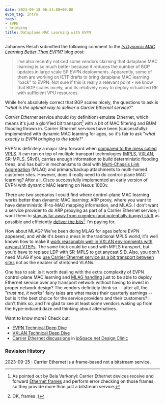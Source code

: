 ```yaml
---
date: 2023-09-18 06:34:00+00:00
evpn_tag: intro
tags:
- EVPN
- bridging
title: Dataplane MAC Learning with EVPN
---
```

Johannes Resch submitted the following comment to the _[Is Dynamic MAC Learning Better Than EVPN?](https://blog.ipspace.net/2023/04/evpn-dynamic-mac-learning.html)_ blog post:

> I've also recently noticed some vendors claiming that dataplane MAC learning is so much better because it reduces the number of BGP updates in large scale SP EVPN deployments. Apparently, some of them are working on IETF drafts to bring dataplane MAC learning "back" to EVPN. Not sure if this is really a relevant point - we know that BGP scales nicely, and its relatively easy to deploy virtualized RR with sufficient VPU resources.

While he's absolutely correct that BGP scales nicely, the questions to ask is "_what is the optimal way to deliver a Carrier Ethernet service?_"
<!--more-->
_Carrier Ethernet_ service should (by definition) emulate Ethernet, which means it's just a glorified bit transport[^DT] with a bit of MAC filtering and BUM flooding thrown in. Carrier Ethernet services have been (successfully) implemented with dynamic MAC learning for ages, so it's fair to ask "_what exactly is EVPN bringing to the table?_"

[^DT]: As pointed out by Bela Varkonyi: Carrier Ethernet devices receive and forward [Ethernet frames](https://blog.ipspace.net/2022/10/ethernet-encapsulations.html) and perform error checking on those frames, so they provide more than just a bitstream service.

EVPN is definitely a major step forward when [compared to the mess called VPLS](https://blog.ipspace.net/2018/02/evpn-is-more-than-vpls-on-steroids.html). It can run on top of multiple transport technologies ([MPLS](https://blog.ipspace.net/2022/04/do-you-care-about-mpls.html), [VXLAN](https://blog.ipspace.net/2020/05/need-vxlan-transport.html), SR-MPLS, SRv6), carries enough information to build deterministic flooding trees, and has built-in mechanisms to deal with [Multi-Chassis Link Aggregation](https://blog.ipspace.net/series/mlag.html) (MLAG) and primary/backup attachments to multi-homed customer sites. However, does it really need to do control-plane MAC learning? After all, Cisco successfully implemented an early version of EVPN with dynamic MAC learning on Nexus 1000v.

There are two scenarios I could find where control-plane MAC learning works better than dynamic MAC learning: ARP proxy, where you want to have deterministic IP-to-MAC mapping information, and MLAG. I don't want a service provider to do ARP proxying as part of a Carrier Ethernet service; I want them to [stay as far away from complex (and potentially buggy) stuff](https://blog.ipspace.net/2014/03/whose-failure-domain-is-it.html) as possible and efficiently [deliver the bits](https://blog.ipspace.net/2018/03/whos-pushing-layer-2-vpn-services.html)[^DGA] I'm paying for.

[^DGA]: OK, frames ;)

How about MLAG? We've been doing MLAG for ages before EVPN appeared, and while it's been a mess in the traditional MPLS world, it's well known how to make it [work reasonably well in VXLAN environments with anycast VTEPs](https://blog.ipspace.net/2022/09/mlag-deep-dive-vxlan-fabric.html). The same trick could be used with MPLS transport, but you'd have to replace LDP with SR-MPLS to get anycast SID. Also, you don't need MLAG if you [use Carrier Ethernet service as a bit transport between sites](https://blog.ipspace.net/2012/07/the-difference-between-metro-ethernet.html) not as the enabler of stretched VLANs.

One has to ask: is it worth dealing with the extra complexity of EVPN control-plane MAC learning and [MLAG handling](https://blog.ipspace.net/2022/11/mlag-vxlan-evpn.html) just to be able to deploy Ethernet service over any transport network without having to invest in proper network design? The vendors definitely think so -- after all, the "_trust me, it works_" fairy tales are what makes their quarterly earnings -- but is it the best choice for the service providers and their customers? I don't think so, and I'm glad to see at least some vendors waking up from the hype-induced daze and thinking about alternatives.

Want to know more? Check out:

* [EVPN Technical Deep Dive](https://www.ipspace.net/EVPN_Technical_Deep_Dive)
* [VXLAN Technical Deep Dive](https://www.ipspace.net/VXLAN_Technical_Deep_Dive)
* [Carrier Ethernet discussions](https://my.ipspace.net/bin/list?id=Design#2022_04) in [ipSpace.net Design Clinic](https://www.ipspace.net/IpSpace.net_Design_Clinic)

### Revision History

2023-09-25
: Carrier Ethernet is a frame-based not a bitstream service.
